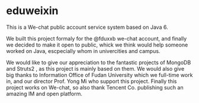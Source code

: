 eduweixin
=========
This is a We-chat public account service system based on Java 6.

We built this project formaly for the @fduxxb we-chat account, and finally we decided to make it open to public, whick we think would help someone worked on Java, escpecially whom in univercities and campus.

We would like to give our appreciation to the fantastic projects of MongoDB and Struts2 , as this project is mainly based on them.
We would also give big thanks to Information Office of Fudan University which we full-time work in, and our director Prof. Yong Mi who support this project. 
Finally this project works on We-chat, so also thank Tencent Co. publishing such an amazing IM and open platform.  
